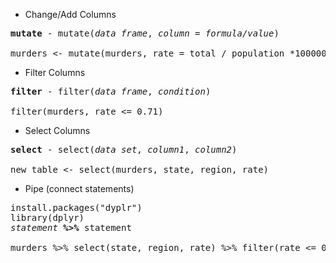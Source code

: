 - Change/Add Columns  

<pre>
<b>mutate</b> - mutate(<em>data frame</em>, <em>column</em> = <em>formula/value</em>)

murders <- mutate(murders, rate = total / population *100000)
</pre>

- Filter Columns

<pre>
<b>filter</b> - filter(<em>data frame</em>, <em>condition</em>)

filter(murders, rate <= 0.71)
</pre>

- Select Columns  

<pre>
<b>select</b> - select(<em>data set</em>, <em>column1</em>, <em>column2</em>)

new_table <- select(murders, state, region, rate)
</pre>

- Pipe (connect statements)

<pre>
install.packages("dyplr")
library(dplyr)
<em>statement</em> <b>%>%</b> </em>statement</em>

murders %>% select(state, region, rate) %>% filter(rate <= 0.71)
</pre>
